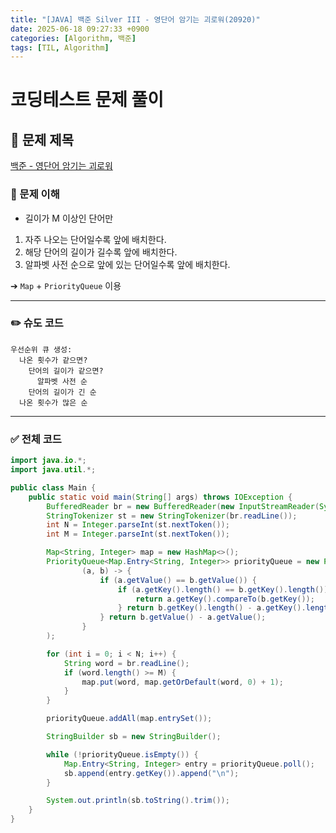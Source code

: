 ```yaml
---
title: "[JAVA] 백준 Silver III - 영단어 암기는 괴로워(20920)"
date: 2025-06-18 09:27:33 +0900
categories: [Algorithm, 백준]
tags: [TIL, Algorithm]
---
```

# 코딩테스트 문제 풀이

## 📘 문제 제목
[백준 - 영단어 암기는 괴로워](https://www.acmicpc.net/problem/20920)

### 🧠 문제 이해
- 길이가 M 이상인 단어만
1. 자주 나오는 단어일수록 앞에 배치한다.
2. 해당 단어의 길이가 길수록 앞에 배치한다.
3. 알파벳 사전 순으로 앞에 있는 단어일수록 앞에 배치한다.

➔ `Map` + `PriorityQueue` 이용

---

### ✏️ 슈도 코드

```plaintext
우선순위 큐 생성:
  나온 횟수가 같으면?
    단어의 길이가 같으면?
      알파벳 사전 순
    단어의 길이가 긴 순
  나온 횟수가 많은 순
```

---

### ✅ 전체 코드
```java
import java.io.*;
import java.util.*;

public class Main {
    public static void main(String[] args) throws IOException {
        BufferedReader br = new BufferedReader(new InputStreamReader(System.in));
        StringTokenizer st = new StringTokenizer(br.readLine());
        int N = Integer.parseInt(st.nextToken());
        int M = Integer.parseInt(st.nextToken());

        Map<String, Integer> map = new HashMap<>();
        PriorityQueue<Map.Entry<String, Integer>> priorityQueue = new PriorityQueue<>(
                (a, b) -> {
                    if (a.getValue() == b.getValue()) {
                        if (a.getKey().length() == b.getKey().length()) {
                            return a.getKey().compareTo(b.getKey());
                        } return b.getKey().length() - a.getKey().length();
                    } return b.getValue() - a.getValue();
                }
        );

        for (int i = 0; i < N; i++) {
            String word = br.readLine();
            if (word.length() >= M) {
                map.put(word, map.getOrDefault(word, 0) + 1);
            }
        }

        priorityQueue.addAll(map.entrySet());

        StringBuilder sb = new StringBuilder();

        while (!priorityQueue.isEmpty()) {
            Map.Entry<String, Integer> entry = priorityQueue.poll();
            sb.append(entry.getKey()).append("\n");
        }

        System.out.println(sb.toString().trim());
    }
}
```
